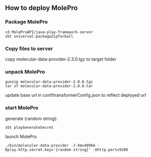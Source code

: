 ## How to deploy MolePro

### Package MolePro

```
cd MoleProAPI/java-play-framework-server
sbt universal:packageZipTarball
```

### Copy files to server

copy molecular-data-provider-2.3.0.tgz to target folder

### unpack MolePro

```
gunzip molecular-data-provider-2.0.0.tgz
tar xf molecular-data-provider-2.0.0.tar
```

update base url in conf/transformerConfig.json to reflect deployed url

### start MolePro

generate {random string}:
  
```
sbt playGenerateSecret
```

launch MolePro
```
./bin/molecular-data-provider -J-Xmx4096m -Dplay.http.secret.key='{random string}' -Dhttp.port=9200
```
